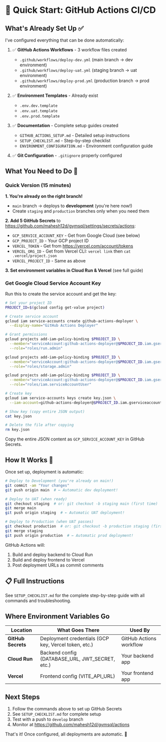 # 🚀 Quick Start: GitHub Actions CI/CD

## What's Already Set Up ✅

I've configured everything that can be done automatically:

1. ✅ **GitHub Actions Workflows** - 3 workflow files created
   - `.github/workflows/deploy-dev.yml` (main branch → dev environment)
   - `.github/workflows/deploy-uat.yml` (staging branch → uat environment)
   - `.github/workflows/deploy-prod.yml` (production branch → prod environment)

2. ✅ **Environment Templates** - Already exist
   - `.env.dev.template`
   - `.env.uat.template`
   - `.env.prod.template`

3. ✅ **Documentation** - Complete setup guides created
   - `GITHUB_ACTIONS_SETUP.md` - Detailed setup instructions
   - `SETUP_CHECKLIST.md` - Step-by-step checklist
   - `ENVIRONMENT_CONFIGURATION.md` - Environment configuration guide

4. ✅ **Git Configuration** - `.gitignore` properly configured

## What You Need to Do 🔧

### Quick Version (15 minutes)

**1. You're already on the right branch!**
- `main` branch → deploys to **development** (you're here now!)
- Create `staging` and `production` branches only when you need them

**2. Add 5 GitHub Secrets** to https://github.com/mahesh12d/gymsql/settings/secrets/actions:
- `GCP_SERVICE_ACCOUNT_KEY` - Get from Google Cloud (see below)
- `GCP_PROJECT_ID` - Your GCP project ID
- `VERCEL_TOKEN` - Get from https://vercel.com/account/tokens
- `VERCEL_ORG_ID` - Get from Vercel CLI: `vercel link` then `cat .vercel/project.json`
- `VERCEL_PROJECT_ID` - Same as above

**3. Set environment variables in Cloud Run & Vercel** (see full guide)

### Get Google Cloud Service Account Key

Run this to create the service account and get the key:

```bash
# Set your project ID
PROJECT_ID=$(gcloud config get-value project)

# Create service account
gcloud iam service-accounts create github-actions-deployer \
  --display-name="GitHub Actions Deployer"

# Grant permissions
gcloud projects add-iam-policy-binding $PROJECT_ID \
  --member="serviceAccount:github-actions-deployer@$PROJECT_ID.iam.gserviceaccount.com" \
  --role="roles/run.admin"

gcloud projects add-iam-policy-binding $PROJECT_ID \
  --member="serviceAccount:github-actions-deployer@$PROJECT_ID.iam.gserviceaccount.com" \
  --role="roles/storage.admin"

gcloud projects add-iam-policy-binding $PROJECT_ID \
  --member="serviceAccount:github-actions-deployer@$PROJECT_ID.iam.gserviceaccount.com" \
  --role="roles/iam.serviceAccountUser"

# Create key
gcloud iam service-accounts keys create key.json \
  --iam-account=github-actions-deployer@$PROJECT_ID.iam.gserviceaccount.com

# Show key (copy entire JSON output)
cat key.json

# Delete the file after copying
rm key.json
```

Copy the entire JSON content as `GCP_SERVICE_ACCOUNT_KEY` in GitHub Secrets.

## How It Works 🔄

Once set up, deployment is automatic:

```bash
# Deploy to Development (you're already on main!)
git commit -am "Your changes"
git push origin main  # ← Automatic dev deployment!

# Deploy to UAT (when ready)
git checkout staging  # or: git checkout -b staging main (first time)
git merge main
git push origin staging  # ← Automatic UAT deployment!

# Deploy to Production (when UAT passes)
git checkout production  # or: git checkout -b production staging (first time)
git merge staging
git push origin production  # ← Automatic prod deployment!
```

GitHub Actions will:
1. Build and deploy backend to Cloud Run
2. Build and deploy frontend to Vercel
3. Post deployment URLs as commit comments

## 📋 Full Instructions

See `SETUP_CHECKLIST.md` for the complete step-by-step guide with all commands and troubleshooting.

## Where Environment Variables Go

| Location | What Goes There | Used By |
|----------|----------------|---------|
| **GitHub Secrets** | Deployment credentials (GCP key, Vercel token, etc.) | GitHub Actions workflow |
| **Cloud Run** | Backend config (DATABASE_URL, JWT_SECRET, etc.) | Your backend app |
| **Vercel** | Frontend config (VITE_API_URL) | Your frontend app |

## Next Steps

1. Follow the commands above to set up GitHub Secrets
2. See `SETUP_CHECKLIST.md` for complete setup
3. Test with a push to `develop` branch
4. Monitor at https://github.com/mahesh12d/gymsql/actions

That's it! Once configured, all deployments are automatic. 🎉
